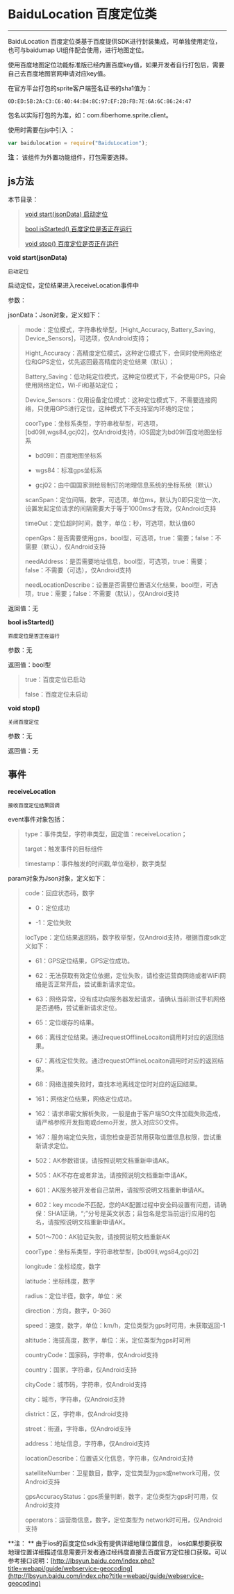 #  BaiduLocation 百度定位类

----------
BaiduLocation 百度定位类基于百度提供SDK进行封装集成，可单独使用定位，也可与baidumap UI组件配合使用，进行地图定位。

使用百度地图定位功能标准版已经内置百度key值，如果开发者自行打包后，需要自己去百度地图官网申请对应key值。

在官方平台打包的sprite客户端签名证书的sha1值为：
```
0D:ED:5B:2A:C3:C6:40:44:B4:8C:97:EF:2B:FB:7E:6A:6C:86:24:47 
```
包名以实际打包的为准，如：com.fiberhome.sprite.client。

使用时需要在js中引入 ：

```javascript
var baidulocation = require("BaiduLocation"); 
```

**注：** 该组件为外置功能组件，打包需要选择。

<h2 id="cid_1">js方法</h2>  

本节目录：

> [void start(jsonData)   启动定位 ](#ff_0)
> 
> [bool isStarted() 百度定位是否正在运行 ](#ff_1)
>
> [void stop()   百度定位是否正在运行 ](#ff_2)



<span id="ff_0">**void start(jsonData)**</span>  

<code>启动定位</code>  

启动定位，定位结果进入receiveLocation事件中

参数：  

jsonData：Json对象，定义如下：  

> mode：定位模式，字符串枚举型，[Hight_Accuracy, Battery_Saving, Device_Sensors]，可选项，仅Android支持；  
> 
> Hight_Accuracy：高精度定位模式，这种定位模式下，会同时使用网络定位和GPS定位，优先返回最高精度的定位结果（默认）；
> 
> Battery_Saving：低功耗定位模式，这种定位模式下，不会使用GPS，只会使用网络定位，Wi-Fi和基站定位； 
> 
> Device_Sensors：仅用设备定位模式：这种定位模式下，不需要连接网络，只使用GPS进行定位，这种模式下不支持室内环境的定位；
> 
> coorType：坐标系类型，字符串枚举型，可选项，[bd09ll,wgs84,gcj02]，仅Android支持，iOS固定为bd09ll百度地图坐标系
> 
> - bd09ll：百度地图坐标系
> 
> - wgs84：标准gps坐标系
> 
> - gcj02：由中国国家测绘局制订的地理信息系统的坐标系统（默认）
> 
> scanSpan：定位间隔，数字，可选项，单位ms，默认为0即只定位一次，设置发起定位请求的间隔需要大于等于1000ms才有效，仅Android支持
> 
> timeOut：定位超时时间，数字，单位：秒，可选项，默认值60
> 
> openGps：是否需要使用gps，bool型，可选项，true：需要；false：不需要（默认），仅Android支持
> 
> needAddress：是否需要地址信息，bool型，可选项，true：需要；false：不需要（可选），仅Android支持
> 
> 
> needLocationDescribe：设置是否需要位置语义化结果，bool型，可选项，true：需要；false：不需要（默认），仅Android支持

返回值：无



<span id="ff_1">**bool isStarted()**</span>  

<code>百度定位是否正在运行</code>   

参数：无 

返回值：bool型  

> true：百度定位已启动
> 
> false：百度定位未启动

<span id="ff_2">**void stop()**</span>  

<code>关闭百度定位</code>  

参数：无  

返回值：无



<h2 id="cid_2">事件</h2>  


**receiveLocation**

<code>接收百度定位结果回调</code>

event事件对象包括：  

> type：事件类型，字符串类型，固定值：receiveLocation；
> 
> target：触发事件的目标组件 
> 
> timestamp：事件触发的时间戳,单位毫秒，数字类型

param对象为Json对象，定义如下：

> code：回应状态码，数字
> 
> -  0：定位成功
> 
> - -1：定位失败 
> 
> locType：定位结果返回码，数字枚举型，仅Android支持，根据百度sdk定义如下：  
> 
> - 61：GPS定位结果，GPS定位成功。
> 
> - 62：无法获取有效定位依据，定位失败，请检查运营商网络或者WiFi网络是否正常开启，尝试重新请求定位。
> 
> - 63：网络异常，没有成功向服务器发起请求，请确认当前测试手机网络是否通畅，尝试重新请求定位。
> 
> - 65：定位缓存的结果。
> 
> - 66：离线定位结果。通过requestOfflineLocaiton调用时对应的返回结果。
> 
> - 67：离线定位失败。通过requestOfflineLocaiton调用时对应的返回结果。
> 
> - 68：网络连接失败时，查找本地离线定位时对应的返回结果。
> 
> - 161：网络定位结果，网络定位成功。
> 
> - 162：请求串密文解析失败，一般是由于客户端SO文件加载失败造成，请严格参照开发指南或demo开发，放入对应SO文件。
> 
> - 167：服务端定位失败，请您检查是否禁用获取位置信息权限，尝试重新请求定位。
> 
> - 502：AK参数错误，请按照说明文档重新申请AK。
> 
> - 505：AK不存在或者非法，请按照说明文档重新申请AK。
> 
> - 601：AK服务被开发者自己禁用，请按照说明文档重新申请AK。
> 
> - 602：key mcode不匹配，您的AK配置过程中安全码设置有问题，请确保：SHA1正确，“;”分号是英文状态；且包名是您当前运行应用的包名，请按照说明文档重新申请AK。
> 
> - 501～700：AK验证失败，请按照说明文档重新AK
> 
> coorType：坐标系类型，字符串枚举型，[bd09ll,wgs84,gcj02]
> 
> longitude：坐标经度，数字
> 
> latitude：坐标纬度，数字
> 
> radius：定位半径，数字，单位：米
> 
> direction：方向，数字，0-360
> 
> speed：速度，数字，单位：km/h，定位类型为gps时可用，未获取返回-1
> 
> altitude：海拔高度，数字，单位：米，定位类型为gps时可用
> 
> countryCode：国家码，字符串，仅Android支持
> 
> country：国家，字符串，仅Android支持
> 
> cityCode：城市码，字符串，仅Android支持
> 
> city：城市，字符串，仅Android支持
> 
> district：区，字符串，仅Android支持
> 
> street：街道，字符串，仅Android支持
> 
> address：地址信息，字符串，仅Android支持
> 
> locationDescribe：位置语义化信息，字符串，仅Android支持
> 
> satelliteNumber：卫星数目，数字，定位类型为gps或network可用，仅Android支持
> 
> gpsAccuracyStatus：gps质量判断，数字，定位类型为gps时可用，仅Android支持
> 
> operators：运营商信息，数字，定位类型为 network时可用，仅Android支持

**注： ** 由于ios的百度定位sdk没有提供详细地理位置信息， ios如果想要获取地理位置详细描述信息需要开发者通过经纬度直接去百度官方定位接口获取。可以参考接口说明：[http://lbsyun.baidu.com/index.php?title=webapi/guide/webservice-geocoding](http://lbsyun.baidu.com/index.php?title=webapi/guide/webservice-geocoding)

